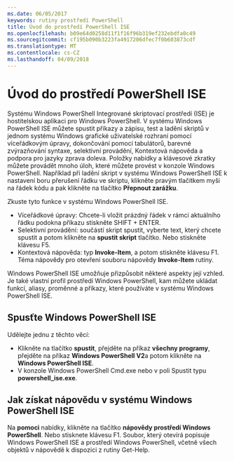 ```yaml
---
ms.date: 06/05/2017
keywords: rutiny prostředí PowerShell
title: Úvod do prostředí PowerShell ISE
ms.openlocfilehash: b09e64d0258d11f1f16f96b319ef232ebdfa0c49
ms.sourcegitcommit: cf195b090b3223fa4917206dfec7f0b603873cdf
ms.translationtype: MT
ms.contentlocale: cs-CZ
ms.lasthandoff: 04/09/2018
---
```

# <a name="introducing-the-windows-powershell-ise"></a>Úvod do prostředí PowerShell ISE

Systému Windows PowerShell Integrované skriptovací prostředí (ISE) je hostitelskou aplikaci pro Windows PowerShell. V systému Windows PowerShell ISE můžete spustit příkazy a zápisu, test a ladění skriptů v jednom systému Windows grafické uživatelské rozhraní pomocí víceřádkovým úpravy, dokončování pomocí tabulátorů, barevné zvýrazňování syntaxe, selektivní provádění, Kontextová nápověda a podpora pro jazyky zprava doleva. Položky nabídky a klávesové zkratky můžete provádět mnoho úloh, které můžete provést v konzole Windows PowerShell. Například při ladění skript v systému Windows PowerShell ISE k nastavení boru přerušení řádku ve skriptu, klikněte pravým tlačítkem myši na řádek kódu a pak klikněte na tlačítko **Přepnout zarážku**.

Zkuste tyto funkce v systému Windows PowerShell ISE.

- Víceřádkové úpravy: Chcete-li vložit prázdný řádek v rámci aktuálního řádku podokna příkazu stiskněte SHIFT + ENTER.
- Selektivní provádění: součástí skript spustit, vyberte text, který chcete spustit a potom klikněte na **spustit skript** tlačítko. Nebo stiskněte klávesu F5.
- Kontextová nápověda: typ **Invoke-Item**, a potom stiskněte klávesu F1. Téma nápovědy pro otevření souboru nápovědy **Invoke-Item** rutiny.

Windows PowerShell ISE umožňuje přizpůsobit některé aspekty její vzhled. Je také vlastní profil prostředí Windows PowerShell, kam můžete ukládat funkcí, aliasy, proměnné a příkazy, které používáte v systému Windows PowerShell ISE.

## <a name="to-start-the-windows-powershell-ise"></a>Spusťte Windows PowerShell ISE

Udělejte jednu z těchto věcí:

- Klikněte na tlačítko **spustit**, přejděte na příkaz **všechny programy**, přejděte na příkaz **Windows PowerShell V2**a potom klikněte na **Windows PowerShell ISE**.
- V konzole Windows PowerShell Cmd.exe nebo v poli Spustit typu **powershell_ise.exe**.

## <a name="to-get-help-in-the-windows-powershell-ise"></a>Jak získat nápovědu v systému Windows PowerShell ISE

Na **pomoci** nabídky, klikněte na tlačítko **nápovědy prostředí Windows PowerShell**. Nebo stisknete klávesu F1. Soubor, který otevírá popisuje Windows PowerShell ISE a prostředí Windows PowerShell, včetně všech objektů v nápovědě k dispozici z rutiny Get-Help.
